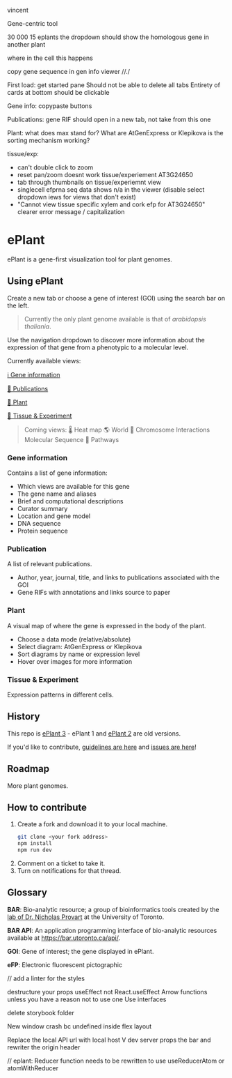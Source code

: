 vincent

Gene-centric tool

30 000
15 eplants
the dropdown should show the homologous gene in another plant

where in the cell this happens

copy gene sequence in gen info viewer
//./

First load: get started pane
Should not be able to delete all tabs
Entirety of cards at bottom should be clickable

Gene info:
copypaste buttons

Publications:
gene RIF should open in a new tab, not take from this one

Plant:
what does max stand for? What are AtGenExpress or Klepikova
is the sorting mechanism working?

tissue/exp:
- can't double click to zoom
- reset pan/zoom doesnt work tissue/experiement AT3G24650
- tab through thumbnails on tissue/experiemnt view
- singlecell efprna seq data shows n/a in the viewer (disable select dropdown iews for views that don't exist)
- "Cannot view tissue specific xylem and cork efp for AT3G24650"  clearer error message / capitalization

# ePlant
ePlant is a gene-first visualization tool for plant genomes. 

## Using ePlant
Create a new tab or choose a gene of interest (GOI) using the search bar on the left. 
> Currently the only plant genome available is that of _arabidopsis thaliania_. 

Use the navigation dropdown to discover more information about the expression of that gene from a phenotypic to a molecular level.

Currently available views:

  [ℹ️ Gene information]()

  [📑 Publications ]()

  [🌱 Plant]()

  [🔬 Tissue & Experiment]()

 > Coming views:
  🌡️ Heat map
  🌎 World
  🧬 Chromosome 
  Interactions 
  Molecular
  Sequence 
🔄 Pathways 

### Gene information
Contains a list of gene information:
- Which views are available for this gene
- The gene name and aliases
- Brief and computational descriptions
- Curator summary
- Location and gene model
- DNA sequence
- Protein sequence

### Publication
A list of relevant publications.
- Author, year, journal, title, and links to publications associated with the GOI
- Gene RIFs with annotations and links source to paper

### Plant
A visual map of where the gene is expressed in the body of the plant.
  - Choose a data mode (relative/absolute)
  - Select diagram: AtGenExpress or Klepikova
  - Sort diagrams by name or expression level
  - Hover over images for more information

### Tissue & Experiment
Expression patterns in different cells.
 
<!-- 
### Heat map
Based on experiments done by the lab, the striated bars show [when?where?] a given gene is expressed.
Yellow: weak, red: strong

### World (KM scale)
Gene extression infomration plotted on a map.
You can overlay climate information (precipitation, historical max temp, historical min temp).


### Chromosome (micro-meter, sub-micrometer)
Localization of the gene on the chromosomes. Can see local genes as well

### Interaction level
 Protein-protein and protein-DNA interactions for a given gene and geen product.

### Molecule (nano meter) 
Protein sequence

### Sequence viewer
JBrowser instance from Araport

### Navigation
See the relations of the gene to other plant genes. -->

## History
This repo is [ePlant 3](https://bar.utoronto.ca/~awaesep/ePlant3) - ePlant 1 and [ePlant 2](https://bar.utoronto.ca/eplant/) are old versions. 
<!-- by [this person]() and [these people](). -->

If you'd like to contribute, [guidelines are here]() and [issues are here](https://github.com/BioAnalyticResource/ePlant/issues)!

## Roadmap
More plant genomes.


## How to contribute

1. Create a fork and download it to your local machine.
    ```bash
    git clone <your fork address>
    npm install
    npm run dev
    ```
1. Comment on a ticket to take it.
1. Turn on notifications for that thread.

## Glossary

**BAR**: Bio-analytic resource; a group of bioinformatics tools created by the [lab of Dr. Nicholas Provart](http://provart.csb.utoronto.ca/the-lab/) at the University of Toronto.

**BAR API**: An application programming interface of bio-analytic resources available at https://bar.utoronto.ca/api/. 

**GOI**: Gene of interest; the gene displayed in ePlant.

**eFP**: Electronic fluorescent pictographic



// add a linter for the styles

destructure your props
useEffect not React.useEffect
Arrow functions unless you have a reason not to use one
Use interfaces

delete storybook folder

New window crash bc undefined inside flex layout

Replace the local API url with local host 
V dev server props the bar and rewriter the origin header

//
eplant:
Reducer function needs to be rewritten to use useReducerAtom or atomWithReducer
